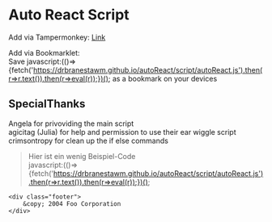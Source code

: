Auto React Script
====================
Add via Tampermonkey: [Link](./script/autoReactLoader.user.js)

Add via Bookmarklet:  
Save javascript:(()=>{fetch('https://drbranestawm.github.io/autoReact/script/autoReact.js').then(r=>r.text()).then(r=>eval(r));})(); as a bookmark on your devices


SpecialThanks
----------------

Angela for privoviding the main script  
agicitag (Julia) for help and permission to use their ear wiggle script  
crimsontropy for clean up the if else commands  

> Hier ist ein wenig Beispiel-Code  
>     javascript:(()=>{fetch('https://drbranestawm.github.io/autoReact/script/autoReact.js').then(r=>r.text()).then(r=>eval(r));})();

<pre><code>&lt;div class="footer"&gt;
    &amp;copy; 2004 Foo Corporation
&lt;/div&gt;
</code></pre>
